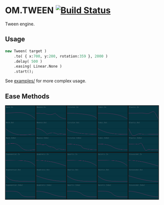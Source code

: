 
# OM.TWEEN [![Build Status](https://travis-ci.org/tong/om.tween.svg?branch=master)](https://travis-ci.org/tong/om.tween)

Tween engine.


## Usage

```haxe
new Tween( target )
    .to( { x:700, y:200, rotation:359 }, 2000 )
    .delay( 500 )
    .easing( Linear.None )
    .start();
```
See [examples/](examples/) for more complex usage.

## Ease Methods
![EasingGraphs](easings.png)
